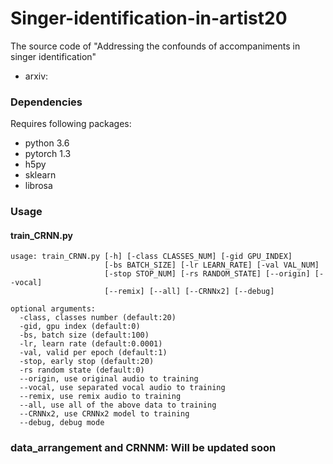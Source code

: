 # Singer-identification-in-artist20
The source code of "Addressing the confounds of accompaniments in singer identification"
- arxiv: 

### Dependencies

Requires following packages:

- python 3.6
- pytorch 1.3
- h5py
- sklearn
- librosa

### Usage
#### train_CRNN.py
```
usage: train_CRNN.py [-h] [-class CLASSES_NUM] [-gid GPU_INDEX]
                     [-bs BATCH_SIZE] [-lr LEARN_RATE] [-val VAL_NUM]  
                     [-stop STOP_NUM] [-rs RANDOM_STATE] [--origin] [--vocal]
                     [--remix] [--all] [--CRNNx2] [--debug]

optional arguments:
  -class, classes number (default:20)
  -gid, gpu index (default:0)
  -bs, batch size (default:100)
  -lr, learn rate (default:0.0001)
  -val, valid per epoch (default:1)
  -stop, early stop (default:20)
  -rs random state (default:0)
  --origin, use original audio to training
  --vocal, use separated vocal audio to training
  --remix, use remix audio to training
  --all, use all of the above data to training
  --CRNNx2, use CRNNx2 model to training
  --debug, debug mode
```
### data_arrangement and CRNNM: Will be updated soon
